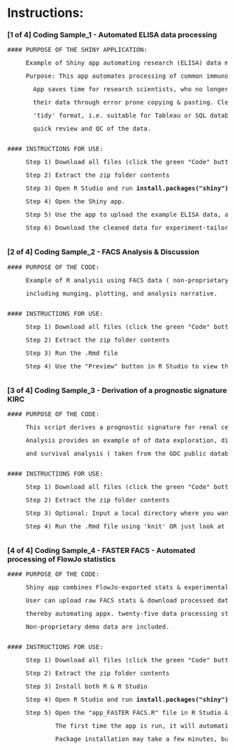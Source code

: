 
# Instructions:
### [1 of 4] Coding Sample_1 - Automated ELISA data processing

<pre>
#### PURPOSE OF THE SHINY APPLICATION:
<p>     Example of Shiny app automating research (ELISA) data munging ( non-proprietary source data ).
<p>     Purpose: This app automates processing of common immunology research data (ELISA reader output).
<p>       App saves time for research scientists, who no longer have do manually clean up
<p>       their data through error prone copying & pasting. Cleaned data can be downloaded in 
<p>       'tidy' format, i.e. suitable for Tableau or SQL database. Data are also plotted for 
<p>       quick review and QC of the data. 
<p>
#### INSTRUCTIONS FOR USE:
<p>     Step 1) Download all files (click the green "Code" button above; download .zip folder)
<p>     Step 2) Extract the zip folder contents 
<p>     Step 3) Open R Studio and run <b>install.packages("shiny")</b> in the console
<p>     Step 4) Open the Shiny app. 
<p>     Step 5) Use the app to upload the example ELISA data, and review the output plots. 
<p>     Step 6) Download the cleaned data for experiment-tailored processing/plotting in Tableau/Spotfire. 
</pre>

### [2 of 4] Coding Sample_2 - FACS Analysis & Discussion

<pre>
#### PURPOSE OF THE CODE:
<p>     Example of R analysis using FACS data ( non-proprietary source data ), 
<p>     including munging, plotting, and analysis narrative.
<p>
#### INSTRUCTIONS FOR USE:
<p>     Step 1) Download all files (click the green "Code" button above; download .zip folder)
<p>     Step 2) Extract the zip folder contents
<p>     Step 3) Run the .Rmd file
<p>     Step 4) Use the "Preview" button in R Studio to view the html report output
</pre>


### [3 of 4] Coding Sample_3 - Derivation of a prognostic signature KIRC

<pre>
#### PURPOSE OF THE CODE:
<p>     This script derives a prognostic signature for renal cell carcinoma using transcriptomic data (from GDC/TCGA)
<p>     Analysis provides an example of of data exploration, differential expression analysis (Voom/Limma),
<p>     and survival analysis ( taken from the GDC public database )
<p>
#### INSTRUCTIONS FOR USE:
<p>     Step 1) Download all files (click the green "Code" button above; download .zip folder)
<p>     Step 2) Extract the zip folder contents
<p>     Step 3) Optional: Input a local directory where you want the GDC files saved (default download uses be "api" method. Files total 156MB).
<p>     Step 4) Run the .Rmd file using 'knit' OR just look at the included .nb file to view analysis. 
</pre>



### [4 of 4] Coding Sample_4 - FASTER FACS - Automated processing of FlowJo statistics

<pre>
#### PURPOSE OF THE CODE:
<p>     Shiny app combines FlowJo-exported stats & experimental metadata and outputs plot-ready tables. 
<p>     User can upload raw FACS stats & download processed data ready for GraphpadPrism or Tableau (or Spotfire), 
<p>     thereby automating appx. twenty-five data processing steps. 
<p>     Non-proprietary demo data are included. 
<p>
#### INSTRUCTIONS FOR USE:
<p>     Step 1) Download all files (click the green "Code" button above; download .zip folder)
<p>     Step 2) Extract the zip folder contents
<p>     Step 3) Install both R & R Studio
<p>     Step 4) Open R Studio and run <b>install.packages("shiny")</b> in the console (this only needs to be done once)
<p>     Step 5) Open the "app_FASTER FACS.R" file in R Studio & then click the "Run App" button. 
<p>             The first time the app is run, it will automatically install required R packages. 
<p>             Package installation may take a few minutes, but it will only happen once. Follow the instructions in the app.
</pre>


